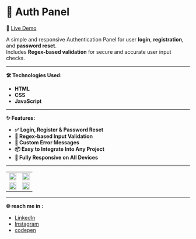# 🔐 Auth Panel

🚀 [Live Demo](https://auth.aliasghardev.ir/)

A simple and responsive Authentication Panel for user **login**, **registration**, and **password reset**.  
Includes **Regex-based validation** for secure and accurate user input checks.

---

**🛠️ Technologies Used:**
- **HTML**
- **CSS**
- **JavaScript**

---

**✨ Features:**
- **✅ Login, Register & Password Reset**
- **🔐 Regex-based Input Validation**
- **🧠 Custom Error Messages**
- **📦 Easy to Integrate Into Any Project**
- **📱 Fully Responsive on All Devices**

---

<table width="100%">
  <tr width="100%">
    <td width="50%"><img src="https://github.com/user-attachments/assets/3757669e-9f8a-4e69-a8c9-6a3cfcbe0ee3" width="100%"/></td>
    <td width="50%"><img src="https://github.com/user-attachments/assets/3f0cc2ba-e5b5-4db0-9971-4291cc60d3ab" width="100%"/></td>
  </tr>
   <tr width="100%">
    <td width="50%"><img src="https://github.com/user-attachments/assets/71a33b56-7cb3-4a32-b78b-6a42a9d4a8da" width="100%"/></td>
    <td width="50%"><img src="https://github.com/user-attachments/assets/4f58d9e4-6e90-415b-a1a3-02f04a42710e" width="100%"/></td>
  </tr>
</table>

--- 
**🌐 reach me in :**
- [LinkedIn](https://www.linkedin.com/in/aliasghar-hasanzadeh/) 
- [Instagram](https://www.instagram.com/aliasghar.dev?igsh=cmg5ZnJvMDMxODdu) 
- [codepen](https://codepen.io/Aliasghar-Hasanzadeh) 


